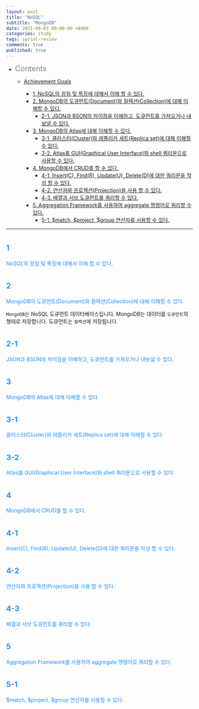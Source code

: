 ```yaml
---
layout: post
title: "NoSQL"
subtitle: "MongoDB"
date: 2021-09-03 09:00:00 +0900
categories: study
tags: sprint-review
comments: true
published: true
---
```


- <span style="font-size:20px;color:gray">Contents</span>

  - [Achievement Goals](#12)

    - [1. NoSQL의 장점 및 특징에 대해서 이해 할 수 있다.](#1)
    - [2. MongoDB의 도큐먼트(Document)와 컬렉션(Collection)에 대해 이해할 수 있다.](#2)
      - [2-1. JSON과 BSON의 차이점을 이해하고, 도큐먼트를 가져오거나 내보낼 수 있다.](#2-1)
    - [3. MongoDB의 Atlas에 대해 이해할 수 있다.](#3)
      - [3-1. 클러스터(Cluster)와 레플리카 세트(Replica set)에 대해 이해할 수 있다.](#3-1)
      - [3-2. Atlas를 GUI(Graphical User Interface)와 shell 쿼리문으로 사용할 수 있다.](#3-2)
    - [4. MongoDB에서 CRUD를 할 수 있다.](#4)
      - [4-1. Insert(C), Find(R), Update(U), Delete(D)에 대한 쿼리문을 작성 할 수 있다.](#4-1)
      - [4-2. 연산자와 프로젝션(Projection)을 사용 할 수 있다.](#4-2)
      - [4-3. 배열과 서브 도큐먼트를 쿼리할 수 있다.](#4-3)
    - [5. Aggregation Framework를 사용하여 aggregate 명령어로 쿼리할 수 있다.](#5)
      - [5-1. $match, $project, $group 연산자를 사용할 수 있다.](#5-1)

---

# <span style="font-size:20px;color:DodgerBlue">1</span>

<span style="color:DodgerBlue">NoSQL의 장점 및 특징에 대해서 이해 할 수 있다.</span>
<br>

# <span style="font-size:20px;color:DodgerBlue">2</span>

<span style="color:DodgerBlue">MongoDB의 도큐먼트(Document)와 컬렉션(Collection)에 대해 이해할 수 있다.</span>
<br>

`MongoDB`는 NoSQL 도큐먼트 데이터베이스입니다. MongoDB는 데이터를 `도큐먼트`의 형태로 저장합니다. 도큐먼트는 `컬렉션`에 저장됩니다.

# <span style="font-size:20px;color:DodgerBlue">2-1</span>

<span style="color:DodgerBlue">JSON과 BSON의 차이점을 이해하고, 도큐먼트를 가져오거나 내보낼 수 있다.</span>
<br>

# <span style="font-size:20px;color:DodgerBlue">3</span>

<span style="color:DodgerBlue">MongoDB의 Atlas에 대해 이해할 수 있다.</span>
<br>

# <span style="font-size:20px;color:DodgerBlue">3-1</span>

<span style="color:DodgerBlue">클러스터(Cluster)와 레플리카 세트(Replica set)에 대해 이해할 수 있다.</span>
<br>

# <span style="font-size:20px;color:DodgerBlue">3-2</span>

<span style="color:DodgerBlue">Atlas를 GUI(Graphical User Interface)와 shell 쿼리문으로 사용할 수 있다.</span>
<br>

# <span style="font-size:20px;color:DodgerBlue">4</span>

<span style="color:DodgerBlue">MongoDB에서 CRUD를 할 수 있다.</span>
<br>

# <span style="font-size:20px;color:DodgerBlue">4-1</span>

<span style="color:DodgerBlue">Insert(C), Find(R), Update(U), Delete(D)에 대한 쿼리문을 작성 할 수 있다.</span>
<br>

# <span style="font-size:20px;color:DodgerBlue">4-2</span>

<span style="color:DodgerBlue">연산자와 프로젝션(Projection)을 사용 할 수 있다.</span>
<br>

# <span style="font-size:20px;color:DodgerBlue">4-3</span>

<span style="color:DodgerBlue">배열과 서브 도큐먼트를 쿼리할 수 있다.</span>
<br>

# <span style="font-size:20px;color:DodgerBlue">5</span>

<span style="color:DodgerBlue">Aggregation Framework를 사용하여 aggregate 명령어로 쿼리할 수 있다.</span>
<br>

# <span style="font-size:20px;color:DodgerBlue">5-1</span>

<span style="color:DodgerBlue">$match, $project, $group 연산자를 사용할 수 있다.</span>
<br>
